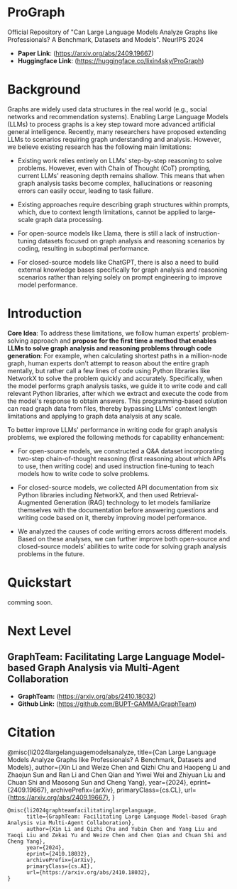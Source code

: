 # ProGraph
Official Repository of "Can Large Language Models Analyze Graphs like Professionals? A Benchmark, Datasets and Models". NeurIPS 2024

- **Paper Link**: (https://arxiv.org/abs/2409.19667)
- **Huggingface Link**: (https://huggingface.co/lixin4sky/ProGraph)

# Background

Graphs are widely used data structures in the real world (e.g., social networks and recommendation systems). Enabling Large Language Models (LLMs) to process graphs is a key step toward more advanced artificial general intelligence. Recently, many researchers have proposed extending LLMs to scenarios requiring graph understanding and analysis. However, we believe existing research has the following main limitations:

- Existing work relies entirely on LLMs' step-by-step reasoning to solve problems. However, even with Chain of Thought (CoT) prompting, current LLMs' reasoning depth remains shallow. This means that when graph analysis tasks become complex, hallucinations or reasoning errors can easily occur, leading to task failure.

- Existing approaches require describing graph structures within prompts, which, due to context length limitations, cannot be applied to large-scale graph data processing.

- For open-source models like Llama, there is still a lack of instruction-tuning datasets focused on graph analysis and reasoning scenarios by coding, resulting in suboptimal performance.

- For closed-source models like ChatGPT, there is also a need to build external knowledge bases specifically for graph analysis and reasoning scenarios rather than relying solely on prompt engineering to improve model performance.

# Introduction

**Core Idea**: To address these limitations, we follow human experts' problem-solving approach and **propose for the first time a method that enables LLMs to solve graph analysis and reasoning problems through code generation**: For example, when calculating shortest paths in a million-node graph, human experts don't attempt to reason about the entire graph mentally, but rather call a few lines of code using Python libraries like NetworkX to solve the problem quickly and accurately. Specifically, when the model performs graph analysis tasks, we guide it to write code and call relevant Python libraries, after which we extract and execute the code from the model's response to obtain answers. This programming-based solution can read graph data from files, thereby bypassing LLMs' context length limitations and applying to graph data analysis at any scale.

To better improve LLMs' performance in writing code for graph analysis problems, we explored the following methods for capability enhancement:

- For open-source models, we constructed a Q&A dataset incorporating two-step chain-of-thought reasoning (first reasoning about which APIs to use, then writing code) and used instruction fine-tuning to teach models how to write code to solve problems.

- For closed-source models, we collected API documentation from six Python libraries including NetworkX, and then used Retrieval-Augmented Generation (RAG) technology to let models familiarize themselves with the documentation before answering questions and writing code based on it, thereby improving model performance.

- We analyzed the causes of code writing errors across different models. Based on these analyses, we can further improve both open-source and closed-source models' abilities to write code for solving graph analysis problems in the future.

# Quickstart

comming soon.

# Next Level

## GraphTeam: Facilitating Large Language Model-based Graph Analysis via Multi-Agent Collaboration

- **GraphTeam:** (https://arxiv.org/abs/2410.18032)
- **Github Link:** (https://github.com/BUPT-GAMMA/GraphTeam)

# Citation

@misc{li2024largelanguagemodelsanalyze,
      title={Can Large Language Models Analyze Graphs like Professionals? A Benchmark, Datasets and Models}, 
      author={Xin Li and Weize Chen and Qizhi Chu and Haopeng Li and Zhaojun Sun and Ran Li and Chen Qian and Yiwei Wei and Zhiyuan Liu and Chuan Shi and Maosong Sun and Cheng Yang},
      year={2024},
      eprint={2409.19667},
      archivePrefix={arXiv},
      primaryClass={cs.CL},
      url={https://arxiv.org/abs/2409.19667}, 
}

```text
@misc{li2024graphteamfacilitatinglargelanguage,
      title={GraphTeam: Facilitating Large Language Model-based Graph Analysis via Multi-Agent Collaboration}, 
      author={Xin Li and Qizhi Chu and Yubin Chen and Yang Liu and Yaoqi Liu and Zekai Yu and Weize Chen and Chen Qian and Chuan Shi and Cheng Yang},
      year={2024},
      eprint={2410.18032},
      archivePrefix={arXiv},
      primaryClass={cs.AI},
      url={https://arxiv.org/abs/2410.18032}, 
}
```